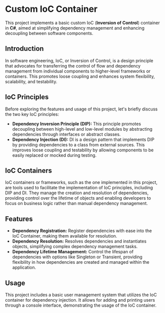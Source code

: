 # Custom IoC Container
This project implements a basic custom IoC (**Inversion of Control**) container in **C#**, aimed at simplifying dependency management and enhancing decoupling between software components.

## Introduction
In software engineering, IoC, or Inversion of Control, is a design principle that advocates for transferring the control of flow and dependency management from individual components to higher-level frameworks or containers. This promotes loose coupling and enhances system flexibility, scalability, and testability.

## IoC Principles
Before exploring the features and usage of this project, let's briefly discuss the two key IoC principles:
- **Dependency Inversion Principle (DIP):** This principle promotes decoupling between high-level and low-level modules by abstracting dependencies through interfaces or abstract classes.
- **Dependency Injection (DI):** DI is a design pattern that implements DIP by providing dependencies to a class from external sources. This improves loose coupling and testability by allowing components to be easily replaced or mocked during testing.
  
## IoC Containers
IoC containers or frameworks, such as the one implemented in this project, are tools used to facilitate the implementation of IoC principles, including DIP and DI. They manage the creation and resolution of dependencies, providing control over the lifetime of objects and enabling developers to focus on business logic rather than manual dependency management.

## Features
- **Dependency Registration:** Register dependencies with ease into the IoC Container, making them available for resolution.
- **Dependency Resolution:** Resolves dependencies and instantiates objects, simplifying complex dependency management tasks.
- **Dependency Lifetime Management:** Control the lifespan of dependencies with options like Singleton or Transient, providing flexibility in how dependencies are created and managed within the application.

## Usage
This project includes a basic user management system that utilizes the IoC container for dependency injection. It allows for adding and printing users through a console interface, demonstrating the usage of the IoC container.
